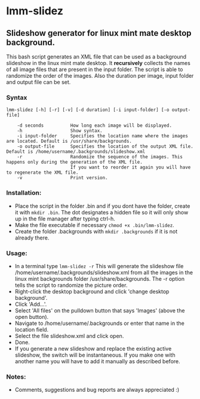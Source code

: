 # lmm-slidez

## Slideshow generator for linux mint mate desktop background.

This bash script generates an XML file that can be used as a background slideshow in the linux mint mate desktop. It __recursively__ collects the names of all image files that are present in the input folder. 
The script is able to randomize the order of the images. Also the duration per image, input folder and output file can be set.

### Syntax
    lmm-slidez [-h] [-r] [-v] [-d duration] [-i input-folder] [-o output-file]

        -d seconds          How long each image will be displayed.
        -h                  Show syntax.
        -i input-folder     Specifies the location name where the images are located. Default is /usr/share/backgrounds.
        -o output-file      Specifies the location of the output XML file. Default is /home/username/.backgrounds/slideshow.xml
        -r                  Randomize the sequence of the images. This happens only during the generation of the XML file. 
                            If you want to reorder it again you will have to regenerate the XML file.
        -v                  Print version.

### Installation:
- Place the script in the folder .bin and if you dont have the folder, create it with `mkdir .bin`.
  The dot designates a hidden file so it will only show up in the file manager after typing ctrl-h.
- Make the file executable if necessary `chmod +x .bin/lmm-slidez`.
- Create the folder .backgrounds with `mkdir .backgrounds` if it is not already there.

### Usage:
- In a terminal type `lmm-slidez -r`
  This will generate the slideshow file /home/username/.backgrounds/slideshow.xml from all the images in the linux mint backgrounds folder /usr/share/backgrounds.
  The -r option tells the script to randomize the picture order.
- Right-click the desktop background and click 'change desktop background'.
- Click 'Add...'.
- Select 'All files' on the pulldown button that says 'Images' (above the open button).
- Navigate to /home/username/.backgrounds or enter that name in the location field.
- Select the file slideshow.xml and click open.
- Done.
- If you generate a new slideshow and replace the existing active slideshow, the switch will be instantaneous. If you make one with another name you will have to add it manually as described before.

### Notes:
- Comments, suggestions and bug reports are always appreciated :)
